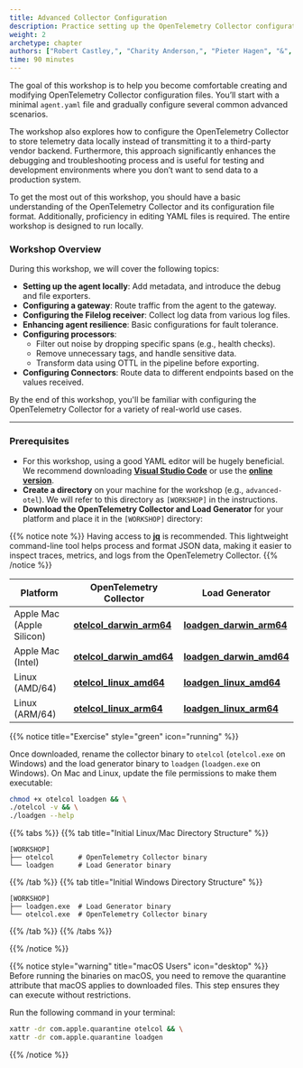 ```yaml
---
title: Advanced Collector Configuration
description: Practice setting up the OpenTelemetry Collector configuration from scratch and go though several advanced configuration scenarios's.
weight: 2
archetype: chapter
authors: ["Robert Castley,", "Charity Anderson,", "Pieter Hagen", "&", "Geoff Higginbottom"]
time: 90 minutes
---
```


The goal of this workshop is to help you become comfortable creating and modifying OpenTelemetry Collector configuration files. You’ll start with a minimal `agent.yaml` file and gradually configure several common advanced scenarios.

The workshop also explores how to configure the OpenTelemetry Collector to store telemetry data locally instead of transmitting it to a third-party vendor backend. Furthermore, this approach significantly enhances the debugging and troubleshooting process and is useful for testing and development environments where you don’t want to send data to a production system.

To get the most out of this workshop, you should have a basic understanding of the OpenTelemetry Collector and its configuration file format. Additionally, proficiency in editing YAML files is required. The entire workshop is designed to run locally.

### Workshop Overview

During this workshop, we will cover the following topics:

- **Setting up the agent locally**: Add metadata, and introduce the debug and file exporters.
- **Configuring a gateway**: Route traffic from the agent to the gateway.
- **Configuring the Filelog receiver**: Collect log data from various log files.
- **Enhancing agent resilience**: Basic configurations for fault tolerance.
- **Configuring processors**:
  - Filter out noise by dropping specific spans (e.g., health checks).
  - Remove unnecessary tags, and handle sensitive data.
  - Transform data using OTTL in the pipeline before exporting.
- **Configuring Connectors**: Route data to different endpoints based on the values received.

By the end of this workshop, you'll be familiar with configuring the OpenTelemetry Collector for a variety of real-world use cases.

---

### Prerequisites

- For this workshop, using a good YAML editor will be hugely beneficial. We recommend downloading [**Visual Studio Code**](https://code.visualstudio.com/download) or use the [**online version**](https://vscode.dev/).
- **Create a directory** on your machine for the workshop (e.g., `advanced-otel`). We will refer to this directory as `[WORKSHOP]` in the instructions.
- **Download the OpenTelemetry Collector and Load Generator** for your platform and place it in the `[WORKSHOP]` directory:

{{% notice note %}}
Having access to [**jq**](https://jqlang.org/download/) is recommended. This lightweight command-line tool helps process and format JSON data, making it easier to inspect traces, metrics, and logs from the OpenTelemetry Collector.
{{% /notice %}}

| Platform                         | OpenTelemetry Collector | Load Generator |
|----------------------------------|-------------------------|----------------|
|  Apple Mac (Apple Silicon)   | **[otelcol_darwin_arm64](https://github.com/signalfx/splunk-otel-collector/releases/download/v0.117.0/otelcol_darwin_arm64)** | [**loadgen_darwin_arm64**](https://github.com/splunk/observability-workshop/raw/refs/heads/main/workshop/ninja/advanced-otel/loadgen/build/loadgen-darwin-arm64) |
|  Apple Mac (Intel)           | **[otelcol_darwin_amd64](https://github.com/signalfx/splunk-otel-collector/releases/download/v0.117.0/otelcol_darwin_amd64)** | [**loadgen_darwin_amd64**](https://github.com/splunk/observability-workshop/raw/refs/heads/main/workshop/ninja/advanced-otel/loadgen/build/loadgen-darwin-amd64)|
|  Linux (AMD/64)              |**[otelcol_linux_amd64](https://github.com/signalfx/splunk-otel-collector/releases/download/v0.117.0/otelcol_linux_amd64)** | [**loadgen_linux_amd64**](https://github.com/splunk/observability-workshop/raw/refs/heads/main/workshop/ninja/advanced-otel/loadgen/build/loadgen-linux-amd64)|
|  Linux (ARM/64)              |**[otelcol_linux_arm64](https://github.com/signalfx/splunk-otel-collector/releases/download/v0.117.0/otelcol_linux_arm64)** | [**loadgen_linux_arm64**](https://github.com/splunk/observability-workshop/raw/refs/heads/main/workshop/ninja/advanced-otel/loadgen/build/loadgen-linux-arm64)|

{{% notice title="Exercise" style="green" icon="running" %}}

Once downloaded, rename the collector binary to `otelcol` (`otelcol.exe` on Windows) and the load generator binary to `loadgen` (`loadgen.exe` on Windows). On Mac and Linux, update the file permissions to make them executable:

```bash
chmod +x otelcol loadgen && \
./otelcol -v && \
./loadgen --help
```

{{% tabs %}}
{{% tab title="Initial Linux/Mac Directory Structure" %}}

```text
[WORKSHOP]
├── otelcol      # OpenTelemetry Collector binary
└── loadgen      # Load Generator binary
```

{{% /tab %}}
{{% tab title="Initial Windows Directory Structure" %}}

```text
[WORKSHOP]
├── loadgen.exe  # Load Generator binary
└── otelcol.exe  # OpenTelemetry Collector binary
```

{{% /tab %}}
{{% /tabs %}}

{{% /notice %}}

{{% notice style="warning" title="macOS Users" icon="desktop" %}}
Before running the binaries on macOS, you need to remove the quarantine attribute that macOS applies to downloaded files. This step ensures they can execute without restrictions.

Run the following command in your terminal:

```bash
xattr -dr com.apple.quarantine otelcol && \
xattr -dr com.apple.quarantine loadgen
```

{{% /notice %}}
